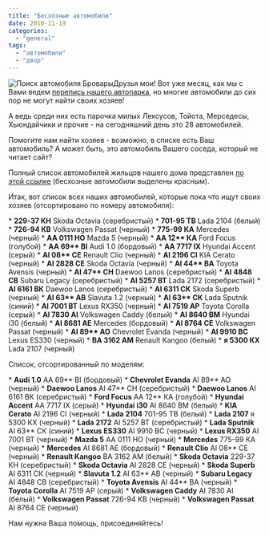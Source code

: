 ```yaml
---
title: "Бесхозные автомобили"
date: 2010-11-19
categories: 
  - "general"
tags: 
  - "автомобили"
  - "двор"
---
```


![Поиск автомобиля Бровары](http://shevchenko4a.brovary.org/wp-content/uploads/2010/11/Cartoons__003905_-1.jpg "Поиск автомобиля Бровары")Друзья мои! Вот уже месяц, как мы с Вами ведем [перепись нашего автопарка](http://shevchenko4a.brovary.org/dlya-avtomobilistov/), но многие автомобили до сих пор не могут найти своих хозяев!

А ведь среди них есть парочка милых Лексусов, Тойота, Мерседесы, Хьюндайчики и прочие - на сегодняшний день это 28 автомобилей.

Помогите нам найти хозяев - возможно, в списке есть Ваш автомобиль? А может быть, это автомобиль Вашего соседа, который не читает сайт?

Полный список автомобилей жильцов нашего дома представлен [по этой ссылке](http://shevchenko4a.brovary.org/dlya-avtomobilistov/#list) (бесхозные автомобили выделены красным).

Итак, вот список всех наших автомобилей, которые пока что ищут своих хозяев (отсортировано по номеру автомобиля): <!--more-->

\* **229-37 КН** Skoda Octavia (серебристый) \* **701-95 ТВ** Lada 2104 (белый) \* **726-94 КВ** Volkswagen Passat (черный) \* **775-99 КА** Mercedes (черный) \* **АА 0111 НО** Mazda 5 (черный) \* **АА 12\*\* КА** Ford Focus (голубой) \* **АА 69\*\* ВІ** Audi 1.0 (бордовый) \* **АА 7717 ІХ** Hyundai Accent (серый) \* **АІ 08\*\* СЕ** Renault Clio (черный) \* **АІ 2196 СІ** KIA Cerato (черный) \* **АІ 2828 СЕ** Skoda Octavia (черный) \* **АІ 44\*\* ВА** Toyota Avensis (черный) \* **АІ 47\*\* СН** Daewoo Lanos (серебристый) \* **АІ 4848 СВ** Subaru Legacy (серебристый) \* **АІ 5257 ВТ** Lada 2172 (серебристый) \* **АІ 6161 ВК** Daewoo Lanos (серебристый) \* **АІ 6311 СК** Skoda Superb (черный) \* **АІ 63\*\* АВ** Slavuta 1.2 (черный) \* **АІ 63\*\* СК** Lada Sputnik (синий) \* **АІ 7001 ВТ** Lexus RX350 (черный) \* **АІ 7519 АР** Toyota Corolla (серый) \* **АІ 7830 АІ** Volkswagen Caddy (белый) \* **АІ 8640 ВМ** Hyundai i30 (белый) \* **АІ 8681 АЕ** Mercedes (бордовый) \* **АІ 8764 СЕ** Volkswagen Passat (черный) \* **АІ 89\*\* АО** Chevrolet Evanda (черный) \* **АІ 9910 ВС** Lexus ES330 (черный) \* **ВА 3162 АМ** Renault Kangoo (белый) \* **я 5300 КХ** Lada 2107 (черный)

Список, отсортированный по моделям:

\* **Audi 1.0** АА 69\*\* ВІ (бордовый) \* **Chevrolet Evanda** АІ 89\*\* АО (черный) \* **Daewoo Lanos** АІ 47\*\* СН (серебристый) \* **Daewoo Lanos** АІ 6161 ВК (серебристый) \* **Ford Focus** АА 12\*\* КА (голубой) \* **Hyundai Accent** АА 7717 ІХ (серый) \* **Hyundai i30** АІ 8640 ВМ (белый) \* **KIA Cerato** АІ 2196 СІ (черный) \* **Lada 2104** 701-95 ТВ (белый) \* **Lada 2107** я 5300 КХ (черный) \* **Lada 2172** АІ 5257 ВТ (серебристый) \* **Lada Sputnik** АІ 63\*\* СК (синий) \* **Lexus ES330** АІ 9910 ВС (черный) \* **Lexus RX350** АІ 7001 ВТ (черный) \* **Mazda 5** АА 0111 НО (черный) \* **Mercedes** 775-99 КА (черный) \* **Mercedes** АІ 8681 АЕ (бордовый) \* **Renault Clio** АІ 08\*\* СЕ (черный) \* **Renault Kangoo** ВА 3162 АМ (белый) \* **Skoda Octavia** 229-37 КН (серебристый) \* **Skoda Octavia** АІ 2828 СЕ (черный) \* **Skoda Superb** АІ 6311 СК (черный) \* **Slavuta 1.2** АІ 63\*\* АВ (черный) \* **Subaru Legacy** АІ 4848 СВ (серебристый) \* **Toyota Avensis** АІ 44\*\* ВА (черный) \* **Toyota Corolla** АІ 7519 АР (серый) \* **Volkswagen Caddy** АІ 7830 АІ (белый) \* **Volkswagen Passat** 726-94 КВ (черный) \* **Volkswagen Passat** АІ 8764 СЕ (черный)

Нам нужна Ваша помощь, присоединяйтесь!
